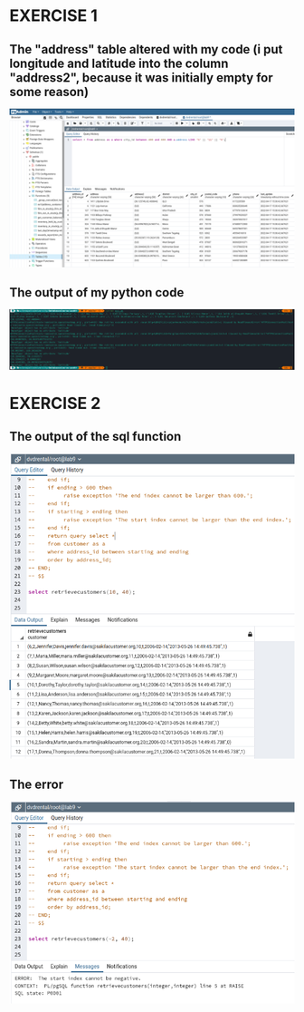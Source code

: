  # EXERCISE 1
 ## The "address" table altered with my code (i put longitude and latitude into the column "address2", because it was initially empty for some reason)
 ![alt text](https://github.com/ashera1323/Databases/blob/main/week9/ex1.png)

## The output of my python code
 ![alt text](https://github.com/ashera1323/Databases/blob/main/week9/ex1-console.png)

 # EXERCISE 2
 ## The output of the sql function
 ![alt text](https://github.com/ashera1323/Databases/blob/main/week9/ex2.png)
 ## The error
 ![alt text](https://github.com/ashera1323/Databases/blob/main/week9/ex2-error.png)

